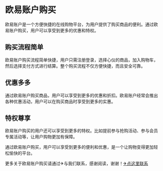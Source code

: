 # 欧易账户购买

欧易账户是一个方便快捷的在线购物平台，为用户提供了购买商品的便利。通过欧易账户购买，用户可以享受到更多的优惠和特权。

## 购买流程简单

欧易账户购买流程简单快捷，用户只需注册登录，选择心仪的商品，加入购物车，然后选择支付方式进行结算。整个购买流程不仅方便快捷，而且安全可靠。

## 优惠多多

通过欧易账户购买商品，用户可以享受到更多的优惠和折扣。欧易账户经常会推出各种优惠活动，用户可以在购买商品时享受到更多的实惠。

## 特权尊享

欧易账户购买的用户还可以享受到更多的特权。比如提前参与抢购活动、参与会员专属活动等，让用户购物更加有保障。

通过欧易账户购买，用户可以享受到更多的便利和优惠，是一个让购物变得更加轻松愉快的平台。

更多关于欧易账户购买请通过✈与我们联系，感谢阅读，谢谢！[✈点这里联系](https://c.k02.cc)
